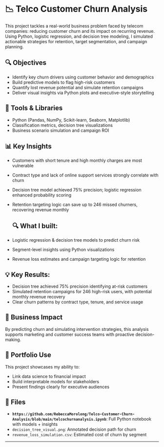 # 📉 Telco Customer Churn Analysis

This project tackles a real-world business problem faced by telecom companies: reducing customer churn and its impact on recurring revenue. Using Python, logistic regression, and decision tree modeling, I simulated actionable strategies for retention, target segmentation, and campaign planning.

## 🔍 Objectives
- Identify key churn drivers using customer behavior and demographics
- Build predictive models to flag high-risk customers
- Quantify lost revenue potential and simulate retention campaigns
- Deliver visual insights via Python plots and executive-style storytelling

## 🧪 Tools & Libraries
- Python (Pandas, NumPy, Scikit-learn, Seaborn, Matplotlib)
- Classification metrics, decision tree visualizations
- Business scenario simulation and campaign ROI

## 📊 Key Insights
- Customers with short tenure and high monthly charges are most vulnerable
- Contract type and lack of online support services strongly correlate with churn
- Decision tree model achieved 75% precision; logistic regression enhanced probability scoring
- Retention targeting logic can save up to 246 missed churners, recovering revenue monthly

  ## 🔍 What I built:
- Logistic regression & decision tree models to predict churn risk
- Segment-level insights using Python visualizations
- Revenue loss estimates and campaign targeting logic for retention
## 💡 Key Results:
- Decision tree achieved 75% precision identifying at-risk customers
- Simulated retention campaigns for 246 high-risk users, with potential monthly revenue recovery
- Clear churn patterns by contract type, tenure, and service usage


## 💼 Business Impact
By predicting churn and simulating intervention strategies, this analysis supports marketing and customer success teams with proactive decision-making.

## 📝 Portfolio Use
This project showcases my ability to:
- Link data science to financial impact
- Build interpretable models for stakeholders
- Present findings clearly for executive audiences

## 📁 Files
- **`https://github.com/RebeccaMorolong/Telco-Customer-Churn-Analysis/blob/main/telcochurnanalysis.ipynb`**: Full Python notebook with models + insights
- `decision_tree_visual.png`: Annotated decision path for churn
- `revenue_loss_simulation.csv`: Estimated cost of churn by segment

---
